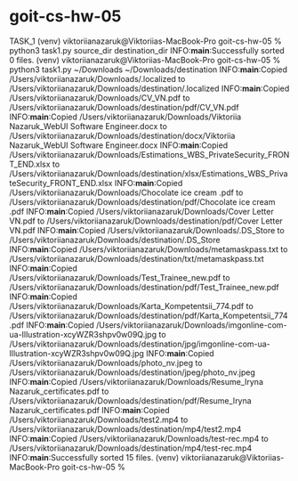 # goit-cs-hw-05
TASK_1
(venv) viktoriianazaruk@Viktoriias-MacBook-Pro goit-cs-hw-05 % python3 task1.py source_dir destination_dir
INFO:__main__:Successfully sorted 0 files.
(venv) viktoriianazaruk@Viktoriias-MacBook-Pro goit-cs-hw-05 % python3 task1.py ~/Downloads ~/Downloads/destination
INFO:__main__:Copied /Users/viktoriianazaruk/Downloads/.localized to /Users/viktoriianazaruk/Downloads/destination/.localized
INFO:__main__:Copied /Users/viktoriianazaruk/Downloads/CV_VN.pdf to /Users/viktoriianazaruk/Downloads/destination/pdf/CV_VN.pdf
INFO:__main__:Copied /Users/viktoriianazaruk/Downloads/Viktoriia Nazaruk_WebUI Software Engineer.docx to /Users/viktoriianazaruk/Downloads/destination/docx/Viktoriia Nazaruk_WebUI Software Engineer.docx
INFO:__main__:Copied /Users/viktoriianazaruk/Downloads/Estimations_WBS_PrivateSecurity_FRONT_END.xlsx to /Users/viktoriianazaruk/Downloads/destination/xlsx/Estimations_WBS_PrivateSecurity_FRONT_END.xlsx
INFO:__main__:Copied /Users/viktoriianazaruk/Downloads/Chocolate ice cream .pdf to /Users/viktoriianazaruk/Downloads/destination/pdf/Chocolate ice cream .pdf
INFO:__main__:Copied /Users/viktoriianazaruk/Downloads/Cover Letter VN.pdf to /Users/viktoriianazaruk/Downloads/destination/pdf/Cover Letter VN.pdf
INFO:__main__:Copied /Users/viktoriianazaruk/Downloads/.DS_Store to /Users/viktoriianazaruk/Downloads/destination/.DS_Store
INFO:__main__:Copied /Users/viktoriianazaruk/Downloads/metamaskpass.txt to /Users/viktoriianazaruk/Downloads/destination/txt/metamaskpass.txt
INFO:__main__:Copied /Users/viktoriianazaruk/Downloads/Test_Trainee_new.pdf to /Users/viktoriianazaruk/Downloads/destination/pdf/Test_Trainee_new.pdf
INFO:__main__:Copied /Users/viktoriianazaruk/Downloads/Karta_Kompetentsii_774.pdf to /Users/viktoriianazaruk/Downloads/destination/pdf/Karta_Kompetentsii_774.pdf
INFO:__main__:Copied /Users/viktoriianazaruk/Downloads/imgonline-com-ua-Illustration-xcyWZR3shpv0w09Q.jpg to /Users/viktoriianazaruk/Downloads/destination/jpg/imgonline-com-ua-Illustration-xcyWZR3shpv0w09Q.jpg
INFO:__main__:Copied /Users/viktoriianazaruk/Downloads/photo_nv.jpeg to /Users/viktoriianazaruk/Downloads/destination/jpeg/photo_nv.jpeg
INFO:__main__:Copied /Users/viktoriianazaruk/Downloads/Resume_Iryna Nazaruk_certificates.pdf to /Users/viktoriianazaruk/Downloads/destination/pdf/Resume_Iryna Nazaruk_certificates.pdf
INFO:__main__:Copied /Users/viktoriianazaruk/Downloads/test2.mp4 to /Users/viktoriianazaruk/Downloads/destination/mp4/test2.mp4
INFO:__main__:Copied /Users/viktoriianazaruk/Downloads/test-rec.mp4 to /Users/viktoriianazaruk/Downloads/destination/mp4/test-rec.mp4
INFO:__main__:Successfully sorted 15 files.
(venv) viktoriianazaruk@Viktoriias-MacBook-Pro goit-cs-hw-05 % 
